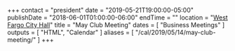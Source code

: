 +++
contact = "president"
date = "2019-05-21T19:00:00-05:00"
publishDate = "2018-06-01T01:00:00-06:00"
endTime = ""
location = "[West Fargo City Hall](/places/west-fargo-city-hall/)"
title = "May Club Meeting"
dates = [ "Business Meetings" ]
outputs = [ "HTML", "Calendar" ]
aliases = [ "/cal/2019/05/14/may-club-meeting/" ]
+++

